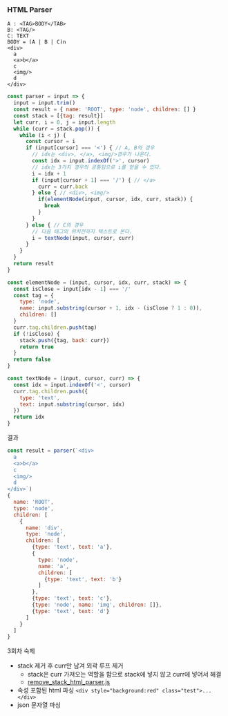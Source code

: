 ### HTML Parser
```
A : <TAG>BODY</TAB>
B: <TAG/>
C: TEXT
BODY = (A | B | C)n
<div>
  a
  <a>b</a>
  c
  <img/>
  d
</div>
```
```js
const parser = input => {
  input = input.trim()
  const result = { name: 'ROOT', type: 'node', children: [] }
  const stack = [{tag: result}]
  let curr, i = 0, j = input.length
  while (curr = stack.pop()) {
    while (i < j) {
      const cursor = i
      if (input[cursor] === '<') { // A, B의 경우
        // idx는 <div>, </a>, <img/>경우가 나온다.
        const idx = input.indexOf('>', cursor)
        // idx는 3가지 경우의 공통임으로 i를 얻을 수 있다.
        i = idx + 1
        if (input[cursor + 1] === '/') { // </a>
          curr = curr.back
        } else { // <div>, <img/>
          if(elementNode(input, cursor, idx, curr, stack)) {
            break
          }
        }
      } else { // C의 경우
        // 다음 태그의 위치전까지 택스트로 본다.
        i = textNode(input, cursor, curr)
      }
    }
  }
  return result
}
```
```js
const elementNode = (input, cursor, idx, curr, stack) => {
  const isClose = input[idx - 1] === '/'
  const tag = {
    type: 'node',
    name: input.substring(cursor + 1, idx - (isClose ? 1 : 0)),
    children: []
  }
  curr.tag.children.push(tag)
  if (!isClose) {
    stack.push({tag, back: curr})
    return true
  }
  return false
}
```
```js
const textNode = (input, cursor, curr) => {
  const idx = input.indexOf('<', cursor)
  curr.tag.children.push({
    type: 'text',
    text: input.substring(cursor, idx)
  })
  return idx
}
```
결과
```js
const result = parser(`<div>
  a
  <a>b</a>
  c
  <img/>
  d
</div>`)
{
  name: 'ROOT',
  type: 'node',
  children: [
    {
      name: 'div',
      type: 'node',
      children: [
        {type: 'text', text: 'a'},
        {
          type: 'node',
          name: 'a',
          children: [
            {type: 'text', text: 'b'}
          ]
        },
        {type: 'text', text: 'c'},
        {type: 'node', name: 'img', children: []},
        {type: 'text', text: 'd'}
      ]
    }
  ]
}
```

3회차 숙제
- stack 제거 후 curr만 남겨 외곽 루프 제거
  - stack은 curr 가져오는 역할을 함으로 stack에 넣지 않고 curr에 넣어서 해결
  - [remove_stack_html_parser.js](https://github.com/ChoDragon9/posts/blob/master/codespitz/remove_stack_html_parser.js)
- 속성 포함된 html 파싱 `<div style="background:red" class="test">...</div>`
- json 문자열 파싱